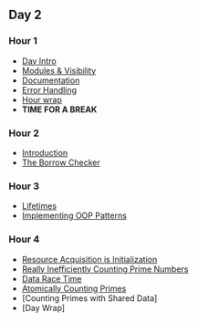 ## Day 2

### Hour 1 

* [Day Intro](./hour1/day2_intro.md)
* [Modules & Visibility](./hour1/modules.md)
* [Documentation](./hour1/documentation.md)
* [Error Handling](./hour1/errors.md)
* [Hour wrap](./hour1/day1_hour2_wrap.md)
* **TIME FOR A BREAK**

### Hour 2

* [Introduction](./hour2/intro.md)
* [The Borrow Checker](./hour2/borrow_checker.md)

### Hour 3

* [Lifetimes](./hour2/lifetimes.md)
* [Implementing OOP Patterns](./hour2/oop.md)

### Hour 4

* [Resource Acquisition is Initialization](raii.md)
* [Really Inefficiently Counting Prime Numbers](./hour3/count_primes.md)
* [Data Race Time](./hour3/data_race.md)
* [Atomically Counting Primes](./hour3/atomic.md)
* [Counting Primes with Shared Data]
* [Day Wrap]
